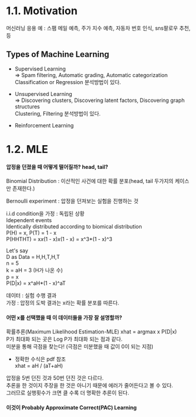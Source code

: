 # 1.1. Motivation

머신러닝 응용 예 : 스팸 메일 예측, 주가 지수 예측, 자동차 번호 인식, sns팔로우 추천, 등

## Types of Machine Learning
* Supervised Learning   
=> Spam filtering, Automatic grading, Automatic categorization  
Classification or Regression 분석방법이 있다.
	
* Unsupervised Learning   
=> Discovering clusters, Discovering latent factors, Discovering graph structures  
Clustering, Filtering 분석방법이 있다. 

* Reinforcement Learning

# 1.2. MLE

#### 압정을 던졌을 때 어떻게 떨어질까? head, tail?

Binomial Distribution : 이산적인 사건에 대한 확률 분포(head, tail 두가지의 케이스만 존재한다.)
 
Bernoulli experiment : 압정을 던져보는 실험을 진행하는 것

i.i.d condition을 가정 : 독립된 상황  
Idependent events  
Identically distributed according to biomical distribution  
P(H) = x, P(T) = 1 - x  
P(HHTHT) = x*x*(1 - x)*x*(1 - x) = x^3*(1 - x)^3  

Let's say  
D as Data = H,H,T,H,T  
n = 5  
k = aH = 3 (H가 나온 수)   
p = x  
P(D|x) = x^aH*(1 - x)^aT  

데이터 : 실험 수행 결과  
가정 : 압정의 도박 결과는 x라는 확률 분포를 따른다.

#### 어떤 x를 선택했을 때 이 데이터들을 가장 잘 설명할까?

확률추론(Maximum Likelihood Estimation-MLE)
xhat = argmax x P(D|x)  
P가 최대화 되는 곳은 Log P가 최대화 되는 점과 같다.  
미분을 통해 극점을 찾는다! (극점은 미분했을 때 값이 0이 되는 지점)  
* 정확한 수식은 pdf 참조  
xhat = aH / (aT+aH)  

압정을 5번 던진 것과 50번 던진 것은 다르다.  
추론을 한 것이지 주장을 한 것은 아니기 때문에 에러가 줄어든다고 볼 수 있다.  
그러므로 실행횟수가 크면 클 수록 더 명확한 추론이 된다.

#### 이것이 Probably Approximate Correct(PAC) Learning  




